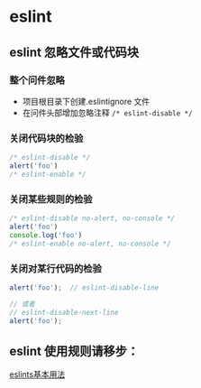 # eslint

## eslint 忽略文件或代码块
### 整个问件忽略
- 项目根目录下创建.eslintignore 文件
- 在问件头部增加忽略注释
`/* eslint-disable */`

### 关闭代码块的检验
```js
/* eslint-disable */
alert('foo')
/* eslint-enable */
```

### 关闭某些规则的检验
```js
/* eslint-disable no-alert, no-console */
alert('foo')
console.log('foo')
/* eslint-enable no-alert, no-console */
```

### 关闭对某行代码的检验
```js
alert('foo');  // eslint-disable-line

// 或者
// eslint-disable-next-line
alert('foo');
```

## eslint 使用规则请移步：
[eslints基本用法](https://github.com/wy-ei/notebook/issues/36)